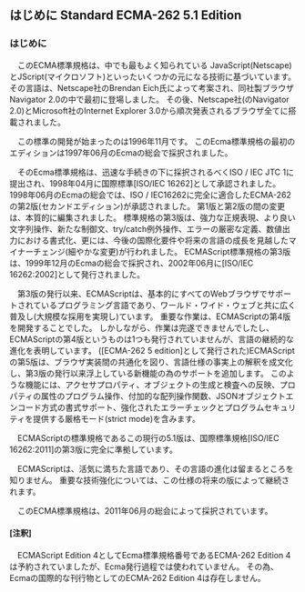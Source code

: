 はじめに Standard ECMA-262 5.1 Edition
--------------------------------------

### はじめに

　このECMA標準規格は、中でも最もよく知られている JavaScript(Netscape)とJScript(マイクロソフト)といったいくつかの元になる技術に基づいています。 その言語は、Netscape社のBrendan Eich氏によって考案され、同社製ブラウザNavigator 2.0の中で最初に登場しました。 その後、Netscape社(のNavigator 2.0)とMicrosoft社のInternet Explorer 3.0から順次発表されるブラウザ全てに搭載されました。

　この標準の開発が始まったのは1996年11月です。 このEcma標準規格の最初のエディションは1997年06月のEcmaの総会で採択されました。

　そのEcma標準規格は、迅速な手続きの下に採択されるべくISO / IEC JTC 1に提出され、1998年04月に国際標準[ISO/IEC 16262]として承認されました。 1998年06月のEcmaの総会では、ISO / IEC16262に完全に適合したECMA-262の第2版(セカンドエディション)が承認されました。 第1版と第2版の間の変更は、本質的に編集されました。 標準規格の第3版は、強力な正規表現、より良い文字列操作、新たな制御文、try/catch例外操作、エラーの厳密な定義、数値出力における書式化、更には、今後の国際化要件や将来の言語の成長を見越したマイナーチェンジ(細やかな変更)が行われました。 ECMAScript標準規格の第3版は、1999年12月のEcmaの総会で採択され、2002年06月に[ISO/IEC 16262:2002]として発行されました。

　第3版の発行以来、ECMAScriptは、基本的にすべてのWebブラウザでサポートされているプログラミング言語であり、ワールド・ワイド・ウェブと共に広く普及し(大規模な採用を実現し)ています。 重要な作業は、ECMAScriptの第4版を開発することでした。 しかしながら、作業は完遂できませんでしたし、ECMAScriptの第4版というものは1つも発行されていませんが、言語の継続的な進化を表明しています。 ([ECMA-262 5 edition]として発行された)ECMAScriptの第5版は、ブラウザ実装間の共通化を図り、言語仕様の事実上の解釈を成文化し、第3版の発行以来浮上している新機能の為のサポートを追加します。 このような機能には、アクセサプロパティ、オブジェクトの生成と検査への反映、プロパティの属性のプログラム操作、付加的な配列操作関数、JSONオブジェクトエンコード方式の書式サポート、強化されたエラーチェックとプログラムセキュリティを提供する厳格モード(strict mode)を含みます。

　ECMAScriptの標準規格であるこの現行の5.1版は、国際標準規格[ISO/IEC 16262:2011]の第3版に完全に準拠しています。

　ECMAScriptは、活気に満ちた言語であり、その言語の進化は留まるところを知りません。 重要な技術強化については、この仕様の将来の版によって継続されます。

　このECMA標準規格は、2011年06月の総会によって採択されています。

#### [注釈]

　ECMAScript Edition 4としてEcma標準規格番号であるECMA-262 Edition 4は予約されていましたが、Ecma発行過程では使われていません。 その為、Ecmaの国際的な刊行物としてのECMA-262 Edition 4は存在しません。

